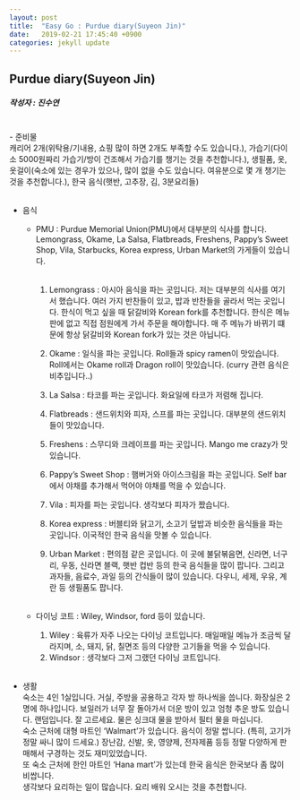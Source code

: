 ```yaml
---
layout: post
title:  "Easy Go : Purdue diary(Suyeon Jin)"
date:   2019-02-21 17:45:40 +0900
categories: jekyll update
---
```


<p>
<h2>Purdue diary(Suyeon Jin)</h2>
<h5>
    작성자 : 진수연
</h5>
<br>
- 준비물
  <br>캐리어 2개(위탁용/기내용, 쇼핑 많이 하면 2개도 부족할 수도 있습니다.), 가습기(다이소 5000원짜리 가습기/방이 건조해서 가습기를 챙기는 것을 추천합니다.), 생필품, 옷, 옷걸이(숙소에 있는 경우가 있으나, 많이 없을 수도 있습니다. 여유분으로 몇 개 챙기는 것을 추천합니다.), 한국 음식(햇반, 고추장, 김, 3분요리들)
<br><br>

- 음식
  * PMU : Purdue Memorial Union(PMU)에서 대부분의 식사를 합니다. <br>
  Lemongrass, Okame, La Salsa, Flatbreads, Freshens, Pappy’s Sweet Shop, Vila, Starbucks, Korea express, Urban Market의 가게들이 있습니다.<br><br>

    1. Lemongrass : 아시아 음식을 파는 곳입니다. 저는 대부분의 식사를 여기서 했습니다. 여러 가지 반찬들이 있고, 밥과 반찬들을 골라서 먹는 곳입니다. 한식이 먹고 싶을 때 닭갈비와 Korean fork를 추천합니다. 한식은 메뉴판에 없고 직접 점원에게 가서 주문을 해야합니다. 매 주 메뉴가 바뀌기 떄문에 항상 닭갈비와 Korean fork가 있는 것은 아닙니다.

    2. Okame : 일식을 파는 곳입니다. Roll들과 spicy ramen이 맛있습니다. Roll에서는 Okame roll과 Dragon roll이 맛있습니다. (curry 관련 음식은 비추입니다..)

    3. La Salsa : 타코를 파는 곳입니다. 화요일에 타코가 저렴해 집니다.
    4. Flatbreads : 샌드위치와 피자, 스프를 파는 곳입니다. 대부분의 샌드위치들이 맛있습니다.
    5. Freshens : 스무디와 크레이프를 파는 곳입니다. Mango me crazy가 맛있습니다.
    6. Pappy’s Sweet Shop : 햄버거와 아이스크림을 파는 곳입니다. Self bar에서 야채를 추가해서 먹어야 야채를 먹을 수 있습니다.
    7. Vila : 피자를 파는 곳입니다. 생각보다 피자가 짰습니다.
    8. Korea express : 버블티와 닭고기, 소고기 덮밥과 비슷한 음식들을 파는 곳입니다. 이국적인 한국 음식을 맛볼 수 있습니다.
    9. Urban Market : 편의점 같은 곳입니다. 이 곳에 불닭볶음면, 신라면, 너구리, 우동, 신라면 블랙, 햇반 컵반 등의 한국 음식들을 많이 팝니다. 그리고 과자들, 음료수, 과일 등의 간식들이 많이 있습니다. 다우니, 세제, 우유, 계란 등 생필품도 팝니다.<br><br>

  * 다이닝 코트 : Wiley, Windsor, ford 등이 있습니다. <br>
    1. Wiley : 육류가 자주 나오는 다이닝 코트입니다. 매일매일 메뉴가 조금씩 달라지며, 소, 돼지, 닭, 칠면조 등의 다양한 고기들을 먹을 수 있습니다.
    2. Windsor : 생각보다 그저 그랬던 다이닝 코트입니다.
<br><br>

- 생활
  <br>숙소는 4인 1실입니다. 거실, 주방을 공용하고 각자 방 하나씩을 씁니다. 화장실은 2명에 하나입니다. 보일러가 너무 잘 돌아가서 더운 방이 있고 엄청 추운 방도 있습니다. 랜덤입니다. 잘 고르세요. 물은 싱크대 물을 받아서 필터 물을 마십니다.<br>
  숙소 근처에 대형 마트인 ‘Walmart’가 있습니다. 음식이 정말 쌉니다. (특히, 고기가 정말 싸니 많이 드세요.) 장난감, 신발, 옷, 영양제, 전자제품 등등 정말 다양하게 판매해서 구경하는 것도 재미있었습니다.<br>
  또 숙소 근처에 한인 마트인 ‘Hana mart’가 있는데 한국 음식은 한국보다 좀 많이 비쌉니다.<br>
  생각보다 요리하는 일이 많습니다. 요리 배워 오시는 것을 추천합니다.<br>
</p>

[jekyll-docs]: https://jekyllrb.com/docs/home
[jekyll-gh]: https://github.com/jekyll/jekyll
[jekyll-talk]: https://talk.jekyllrb.com/
